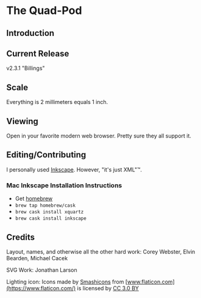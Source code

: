 # The Quad-Pod

## Introduction

## Current Release

v2.3.1 "Billings"

## Scale

Everything is 2 millimeters equals 1 inch.

## Viewing

Open in your favorite modern web browser. Pretty sure they all support it.

## Editing/Contributing

I personally used [Inkscape](https://inkscape.org/). However, "it's just XML"™.

### Mac Inkscape Installation Instructions

* Get [homebrew](https://brew.sh/)
* `brew tap homebrew/cask`
* `brew cask install xquartz`
* `brew cask install inkscape`

## Credits

Layout, names, and otherwise all the other hard work: Corey Webster, Elvin Bearden, Michael Cacek

SVG Work: Jonathan Larson

Lighting icon: Icons made by [Smashicons](https://www.flaticon.com/authors/smashicons) from [www.flaticon.com](https://www.flaticon.com/) is licensed by [CC 3.0 BY](http://creativecommons.org/licenses/by/3.0/)

